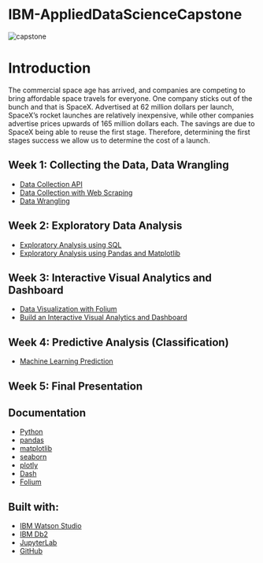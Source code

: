 # IBM-AppliedDataScienceCapstone
![capstone](https://user-images.githubusercontent.com/82474556/143659053-eecf6724-a8d2-4d82-81b8-87297c8ffe82.png)
# Introduction
The commercial space age has arrived, and companies are competing to bring affordable space travels for everyone. One company sticks out of the bunch and that is SpaceX. Advertised at 62 million dollars per launch, SpaceX’s rocket launches are relatively inexpensive, while other companies advertise prices upwards of 165 million dollars each. The savings are due to SpaceX being able to reuse the first stage. Therefore, determining the first stages success we allow us to determine the cost of a launch.
## Week 1: Collecting the Data, Data Wrangling
* [Data Collection API](https://github.com/optimalchief/IBM-AppliedDataScienceCapstone/blob/master/Data%20Collection%20API.ipynb)
* [Data Collection with Web Scraping](https://github.com/optimalchief/IBM-AppliedDataScienceCapstone/blob/master/Data%20Collection%20with%20Web%20Scraping%20Lab.ipynb)
* [Data Wrangling](https://github.com/optimalchief/IBM-AppliedDataScienceCapstone/blob/master/Data%20Wrangling.ipynb)
## Week 2: Exploratory Data Analysis
* [Exploratory Analysis using SQL](https://github.com/optimalchief/IBM-AppliedDataScienceCapstone/blob/master/Exploratory%20Data%20Analysis%20with%20SQL.ipynb)
* [Exploratory Analysis using Pandas and Matplotlib](https://github.com/optimalchief/IBM-AppliedDataScienceCapstone/blob/master/Exploratory%20Analysis%20Using%20Pandas%20and%20Matplotlib.ipynb)
## Week 3: Interactive Visual Analytics and Dashboard
* [Data Visualization with Folium](https://github.com/optimalchief/IBM-AppliedDataScienceCapstone/blob/master/Data%20Visualization%20with%20Folium.ipynb)
* [Build an Interactive Visual Analytics and Dashboard](https://github.com/optimalchief/IBM-AppliedDataScienceCapstone/blob/master/Build%20an%20Interactive%20Dashboard%20with%20Ploty%20Dash.ipynb)
## Week 4: Predictive Analysis (Classification)
* [Machine Learning Prediction](https://github.com/optimalchief/IBM-AppliedDataScienceCapstone/blob/master/Predictive%20Analysis%20(Classification).ipynb)
## Week 5: Final Presentation

## Documentation
* [Python](https://docs.python.org/3/index.html)
* [pandas](https://pandas.pydata.org/docs/)
* [matplotlib](https://matplotlib.org/stable/index.html)
* [seaborn](https://seaborn.pydata.org/)
* [plotly](https://plotly.com/python/)
* [Dash](https://dash.plotly.com/)
* [Folium](http://python-visualization.github.io/folium/)
## Built with: 
* [IBM Watson Studio](https://r.search.yahoo.com/_ylt=AwrC3J.Bb6FhtRQAFgAPxQt.;_ylu=Y29sbwNiZjEEcG9zAzEEdnRpZAMEc2VjA3Ny/RV=2/RE=1637998593/RO=10/RU=https%3a%2f%2fwww.ibm.com%2fcloud%2fwatson-studio/RK=2/RS=5RjCiGMHY7QL5UwfzWLaTQ1WBj4-)
* [IBM Db2](https://www.ibm.com/analytics/db2)
* [JupyterLab](https://jupyter.org/)
* [GitHub](https://github.com/)
